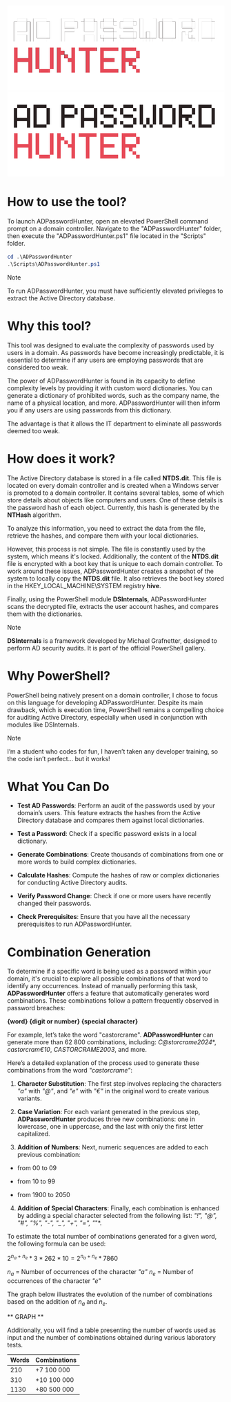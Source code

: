 ![adpasswordhunter_logo_dark.png](https://github.com/castorcrame/ADPasswordHunter/blob/main/.github/adpasswordhunter_logo_dark.png#gh-dark-mode-only)
![adpasswordhunter_logo_dark.png](https://github.com/castorcrame/ADPasswordHunter/blob/main/.github/adpasswordhunter_logo_light.png#gh-light-mode-only)

# How to use the tool?

To launch ADPasswordHunter, open an elevated PowerShell command prompt on a domain controller. Navigate to the "ADPasswordHunter" folder, then execute the "ADPasswordHunter.ps1" file located in the "Scripts" folder.
```powershell
cd .\ADPasswordHunter
.\Scripts\ADPasswordHunter.ps1
```
> [!NOTE]
> To run ADPasswordHunter, you must have sufficiently elevated privileges to extract the Active Directory database.

# Why this tool?

This tool was designed to evaluate the complexity of passwords used by users in a domain. As passwords have become increasingly predictable, it is essential to determine if any users are employing passwords that are considered too weak.

The power of ADPasswordHunter is found in its capacity to define complexity levels by providing it with custom word dictionaries. You can generate a dictionary of prohibited words, such as the company name, the name of a physical location, and more. ADPasswordHunter will then inform you if any users are using passwords from this dictionary.

The advantage is that it allows the IT department to eliminate all passwords deemed too weak.

# How does it work?

The Active Directory database is stored in a file called **NTDS.dit**. This file is located on every domain controller and is created when a Windows server is promoted to a domain controller. It contains several tables, some of which store details about objects like computers and users. One of these details is the password hash of each object. Currently, this hash is generated by the **NTHash** algorithm.

To analyze this information, you need to extract the data from the file, retrieve the hashes, and compare them with your local dictionaries.

However, this process is not simple. The file is constantly used by the system, which means it's locked. Additionally, the content of the **NTDS.dit** file is encrypted with a boot key that is unique to each domain controller. To work around these issues, ADPasswordHunter creates a snapshot of the system to locally copy the **NTDS.dit** file. It also retrieves the boot key stored in the HKEY_LOCAL_MACHINE\SYSTEM registry **hive**.

Finally, using the PowerShell module **DSInternals**, ADPasswordHunter scans the decrypted file, extracts the user account hashes, and compares them with the dictionaries.

> [!NOTE] 
> **DSInternals** is a framework developed by Michael Grafnetter, designed to perform AD security audits. It is part of the official PowerShell gallery.


# Why PowerShell?

PowerShell being natively present on a domain controller, I chose to focus on this language for developing ADPasswordHunter. Despite its main drawback, which is execution time, PowerShell remains a compelling choice for auditing Active Directory, especially when used in conjunction with modules like DSInternals.

> [!NOTE] 
> I’m a student who codes for fun, I haven’t taken any developer training, so the code isn’t perfect... but it works!

# What You Can Do

- **Test AD Passwords**: Perform an audit of the passwords used by your domain’s users. This feature extracts the hashes from the Active Directory database and compares them against local dictionaries.

- **Test a Password**: Check if a specific password exists in a local dictionary.

- **Generate Combinations**: Create thousands of combinations from one or more words to build complex dictionaries.
 
- **Calculate Hashes**: Compute the hashes of raw or complex dictionaries for conducting Active Directory audits.

- **Verify Password Change**: Check if one or more users have recently changed their passwords.

- **Check Prerequisites**: Ensure that you have all the necessary prerequisites to run ADPasswordHunter.

  

# Combination Generation

To determine if a specific word is being used as a password within your domain, it's crucial to explore all possible combinations of that word to identify any occurrences. Instead of manually performing this task, **ADPasswordHunter** offers a feature that automatically generates word combinations. These combinations follow a pattern frequently observed in password breaches:

**{word} {digit or number} {special character}**

For example, let’s take the word "castorcrame". **ADPasswordHunter** can generate more than 62 800 combinations, including: *C@storcrame2024**, *castorcram€10*, *CASTORCRAME2003*, and more.

Here’s a detailed explanation of the process used to generate these combinations from the word *"castorcrame"*:

1.  **Character Substitution**: The first step involves replacing the characters *"a"* with *"@"*, and *"e"* with *"€"* in the original word to create various variants.

2.  **Case Variation**: For each variant generated in the previous step, **ADPasswordHunter** produces three new combinations: one in lowercase, one in uppercase, and the last with only the first letter capitalized.

3.  **Addition of Numbers**: Next, numeric sequences are added to each previous combination:

- from 00 to 09

- from 10 to 99

- from 1900 to 2050

4.  **Addition of Special Characters**: Finally, each combination is enhanced by adding a special character selected from the following list: *"!", "@", "#", "%", "-", "_", "+", "=", "*"*.

To estimate the total number of combinations generated for a given word, the following formula can be used:

$2^{n_a + n_e} * 3 * 262 * 10 = 2^{n_a + n_e} * 7860$

$n_a$ = Number of occurrences of the character *"a"*
$n_e$ = Number of occurrences of the character *"e"*
  

The graph below illustrates the evolution of the number of combinations based on the addition of $n_a$ and $n_e$.

  

** GRAPH **

  

Additionally, you will find a table presenting the number of words used as input and the number of combinations obtained during various laboratory tests.

  

| Words | Combinations |
| --- | --- |
| 210 | +7 100 000 |
| 310 | +10 100 000 |
| 1130 | +80 500 000 |
